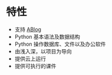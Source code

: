 # 特性

- 支持 [ABlog](https://daobook.github.io/ablog)
- Python 基本语法及数据结构
- Python 操作数据库、文件以及办公软件
- 由浅入深，以项目为导向
- 提供云上运行
- 提供可执行的课件

```{nb-exec-table}
```
